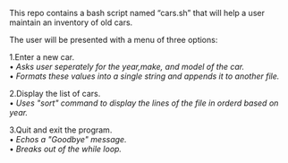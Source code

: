 This repo contains a bash script named “cars.sh” that will help a user maintain an inventory of old cars.
 
The user will be presented with a menu of three options:

1.Enter a new car.\
   • *Asks user seperately for the year,make, and model of the car.*\
   • *Formats these values into a single string and appends it to another file.*

2.Display the list of cars.\
   • *Uses "sort" command to display the lines of the file in orderd based on year.*

3.Quit and exit the program.\
   • *Echos a "Goodbye" message.*\
   • *Breaks out of the while loop.*

